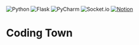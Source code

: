 ![Python](https://img.shields.io/badge/Python-3.8.15-3776AB.svg?style=flat-square&logo=Python&logoColor=ffdd54) 
![Flask](https://img.shields.io/badge/Flask-2.2.2-%23000.svg?style=flat-square&logo=flask&logoColor=white) 
![PyCharm](https://img.shields.io/badge/PyCharm-143?style=flat-square&logo=pycharm&logoColor=black&color=black&labelColor=green)
![Socket.io](https://img.shields.io/badge/Socket.io-black?style=flat-square&logo=socket.io&badgeColor=010101)
[![Notion](https://img.shields.io/badge/Notion-%23000000.svg?style=flat-square&logo=notion&logoColor=white)](https://incongruous-net-2ed.notion.site/Coding-Town-bbfb9dd724af4108829a15472d9ce38e)

# Coding Town

